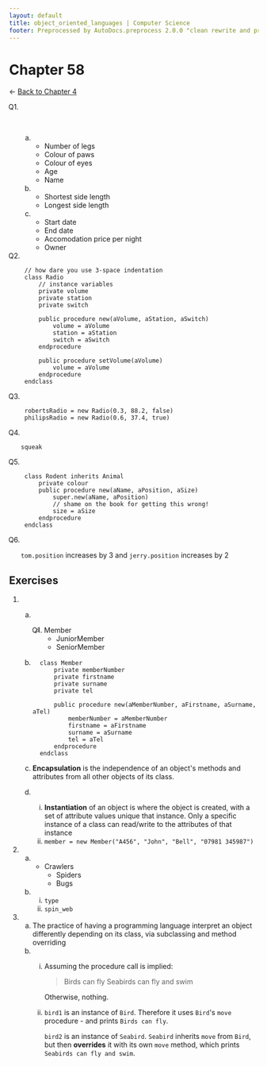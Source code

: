```yaml
---
layout: default
title: object_oriented_languages | Computer Science
footer: Preprocessed by AutoDocs.preprocess 2.0.0 "clean rewrite and preprocessing" ⓒ Starwort, 2020
---
```


<style>
    :not(ul) + ol {
        counter-reset: list-ctr;
        list-style-type: none;
        list-style-position: outside;
    }
    :not(ul) + ol > li {
        counter-increment: list-ctr;
    }
    :not(ul) + ol > li::before {
        content:"Q" counter(list-ctr) ". ";
        margin-left: -25px;
    }
    ol ul {
        list-style-type: lower-alpha;
    }
    ol ul ul {
        list-style-type: lower-roman;
    }
    ul ol, ol ol {
        list-style-type: circle;
    }
    ul {
        list-style-type: decimal;
    }
    ul ul {
        list-style-type: lower-alpha;
    }
    ul ul ul {
        list-style-type: lower-roman;
    }
</style>

# Chapter 58

← [Back to Chapter 4](./index.html)

1. &#x200b;
    - &#x200b;
        1. Number of legs
        2. Colour of paws
        3. Colour of eyes
        4. Age
        5. Name
    - &#x200b;
        1. Shortest side length
        2. Longest side length
    - &#x200b;
        1. Start date
        2. End date
        3. Accomodation price per night
        4. Owner

2. ```psc
    // how dare you use 3-space indentation
    class Radio
        // instance variables
        private volume
        private station
        private switch

        public procedure new(aVolume, aStation, aSwitch)
            volume = aVolume
            station = aStation
            switch = aSwitch
        endprocedure

        public procedure setVolume(aVolume)
            volume = aVolume
        endprocedure
    endclass
    ```

3. ```psc
    robertsRadio = new Radio(0.3, 88.2, false)
    philipsRadio = new Radio(0.6, 37.4, true)
    ```

4. `squeak`

5. ```psc
    class Rodent inherits Animal
        private colour
        public procedure new(aName, aPosition, aSize)
            super.new(aName, aPosition)
            // shame on the book for getting this wrong!
            size = aSize
        endprocedure
    endclass
    ```

6. `tom.position` increases by 3 and `jerry.position` increases by 2

## Exercises

- &#x200b;
  - &#x200b;
    1. Member
        1. JuniorMember
        2. SeniorMember

  - ```psc
      class Member
          private memberNumber
          private firstname
          private surname
          private tel

          public procedure new(aMemberNumber, aFirstname, aSurname, aTel)
              memberNumber = aMemberNumber
              firstname = aFirstname
              surname = aSurname
              tel = aTel
          endprocedure
      endclass
      ```

  - **Encapsulation** is the independence of an object's methods and attributes from all other objects of its class.
  - &#x200b;
    - **Instantiation** of an object is where the object is created, with a set of attribute values unique that instance. Only a specific instance of a class can read/write to the attributes of that instance
    - `member = new Member("A456", "John", "Bell", "07981 345987")`
- &#x200b;
  - &#x200b;
    1. Crawlers
       1. Spiders
       2. Bugs
  - &#x200b;
    - `type`
    - `spin_web`
- &#x200b;
  - The practice of having a programming language interpret an object differently depending on its class, via subclassing and method overriding
  - &#x200b;
    - Assuming the procedure call is implied:

      > Birds can fly
      > Seabirds can fly and swim

      Otherwise, nothing.
    - `bird1` is an instance of `Bird`. Therefore it uses `Bird`'s `move` procedure - and prints `Birds can fly`.

      `bird2` is an instance of `Seabird`. `Seabird` inherits `move` from `Bird`, but then **overrides** it with its own `move` method, which prints `Seabirds can fly and swim`.
